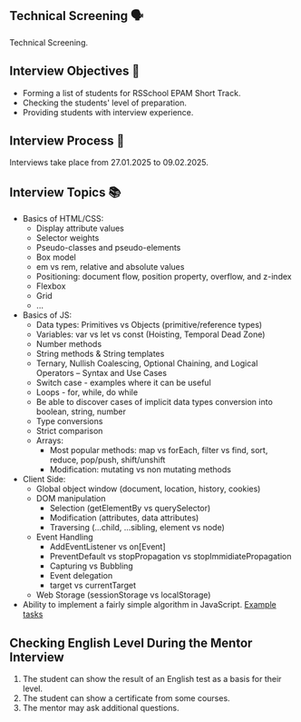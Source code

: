 ## Technical Screening 🗣️

Technical Screening.

## Interview Objectives 🎯

- Forming a list of students for RSSchool EPAM Short Track.
- Checking the students' level of preparation.
- Providing students with interview experience.

## Interview Process 🔄

Interviews take place from 27.01.2025 to 09.02.2025.

## Interview Topics 📚

- Basics of HTML/CSS:
  - Display attribute values
  - Selector weights
  - Pseudo-classes and pseudo-elements
  - Box model
  - em vs rem, relative and absolute values
  - Positioning: document flow, position property, overflow, and z-index
  - Flexbox
  - Grid
  - ...
- Basics of JS:
  - Data types: Primitives vs Objects (primitive/reference types)
  - Variables: var vs let vs const (Hoisting, Temporal Dead Zone)
  - Number methods
  - String methods & String templates
  - Ternary, Nullish Coalescing, Optional Chaining, and Logical Operators – Syntax and Use Cases
  - Switch case - examples where it can be useful
  - Loops - for, while, do while
  - Be able to discover cases of implicit data types conversion into boolean, string, number
  - Type conversions
  - Strict comparison
  - Arrays: 
    - Most popular methods: map vs forEach, filter vs find, sort, reduce, pop/push, shift/unshift
    - Modification: mutating vs non mutating methods
- Client Side:
  - Global object window (document, location, history, cookies)
  - DOM manipulation
    - Selection (getElementBy vs querySelector)
    - Modification (attributes, data attributes)
    - Traversing (...child, ...sibling, element vs node)
  - Event Handling
    - AddEventListener vs on[Event]
    - PreventDefault vs stopPropagation vs stopImmidiatePropagation 
    - Capturing vs Bubbling 
    - Event delegation 
    - target vs currentTarget
  - Web Storage (sessionStorage vs localStorage)
- Ability to implement a fairly simple algorithm in JavaScript. [Example tasks](https://www.codewars.com/kata/search/javascript?q=&r[]=-7&tags=Algorithms&beta=false)

## Checking English Level During the Mentor Interview

1. The student can show the result of an English test as a basis for their level.
2. The student can show a certificate from some courses.
3. The mentor may ask additional questions.

